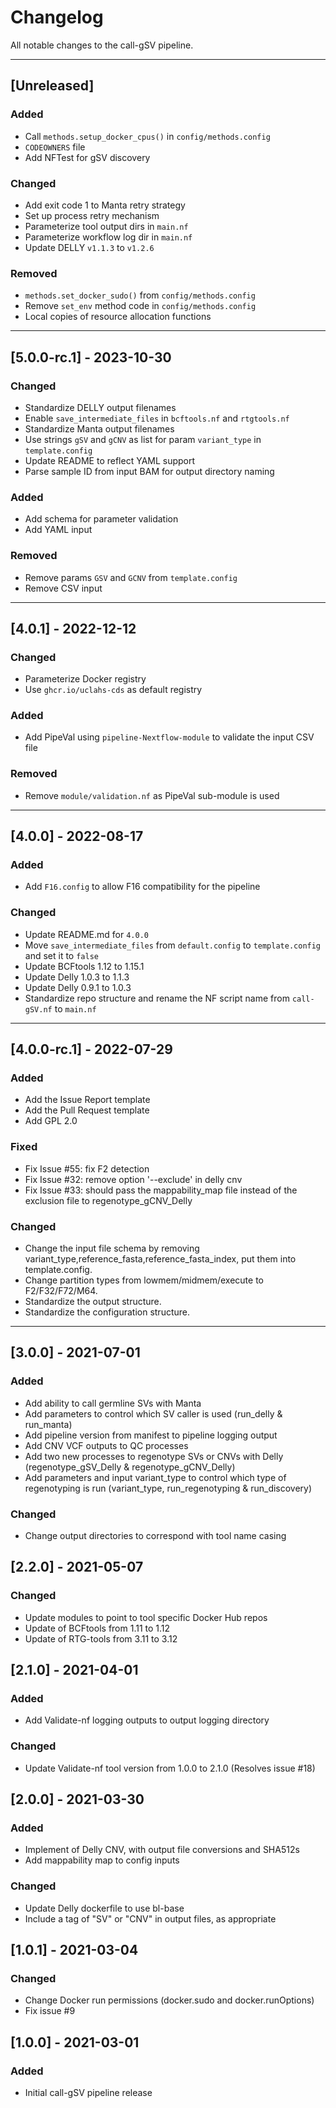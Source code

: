 # Changelog
All notable changes to the call-gSV pipeline.

---

## [Unreleased]
### Added
- Call `methods.setup_docker_cpus()` in `config/methods.config`
- `CODEOWNERS` file
- Add NFTest for gSV discovery

### Changed
- Add exit code 1 to Manta retry strategy
- Set up process retry mechanism
- Parameterize tool output dirs in `main.nf`
- Parameterize workflow log dir in `main.nf`
- Update DELLY `v1.1.3` to `v1.2.6`

### Removed
- `methods.set_docker_sudo()` from `config/methods.config`
- Remove `set_env` method code in `config/methods.config`
- Local copies of resource allocation functions

---

## [5.0.0-rc.1] - 2023-10-30
### Changed
- Standardize DELLY output filenames
- Enable `save_intermediate_files` in `bcftools.nf` and `rtgtools.nf`
- Standardize Manta output filenames
- Use strings `gSV` and `gCNV` as list for param `variant_type` in `template.config`
- Update README to reflect YAML support
- Parse sample ID from input BAM for output directory naming

### Added
- Add schema for parameter validation
- Add YAML input

### Removed
- Remove params `GSV` and `GCNV` from `template.config`
- Remove CSV input

---

## [4.0.1] - 2022-12-12
### Changed
- Parameterize Docker registry
- Use `ghcr.io/uclahs-cds` as default registry

### Added
- Add PipeVal using `pipeline-Nextflow-module` to validate the input CSV file

### Removed
- Remove `module/validation.nf` as PipeVal sub-module is used

---

## [4.0.0] - 2022-08-17
### Added
- Add `F16.config` to allow F16 compatibility for the pipeline

### Changed
- Update README.md for `4.0.0`
- Move `save_intermediate_files` from `default.config` to `template.config` and set it to `false`
- Update BCFtools 1.12 to 1.15.1
- Update Delly 1.0.3 to 1.1.3
- Update Delly 0.9.1 to 1.0.3
- Standardize repo structure and rename the NF script name from `call-gSV.nf` to `main.nf`

---

## [4.0.0-rc.1] - 2022-07-29
### Added
- Add the Issue Report template
- Add the Pull Request template
- Add GPL 2.0

### Fixed
- Fix Issue #55: fix F2 detection
- Fix Issue #32: remove option '--exclude' in delly cnv
- Fix Issue #33: should pass the mappability_map file instead of the exclusion file to regenotype_gCNV_Delly

### Changed
- Change the input file schema by removing variant_type,reference_fasta,reference_fasta_index, put them into template.config.
- Change partition types from lowmem/midmem/execute to F2/F32/F72/M64.
- Standardize the output structure.
- Standardize the configuration structure.

---

## [3.0.0] - 2021-07-01
### Added
- Add ability to call germline SVs with Manta
- Add parameters to control which SV caller is used (run_delly & run_manta)
- Add pipeline version from manifest to pipeline logging output
- Add CNV VCF outputs to QC processes
- Add two new processes to regenotype SVs or CNVs with Delly (regenotype_gSV_Delly & regenotype_gCNV_Delly)
- Add parameters and input variant_type to control which type of regenotyping is run (variant_type, run_regenotyping & run_discovery)

### Changed
- Change output directories to correspond with tool name casing

## [2.2.0] - 2021-05-07
### Changed
- Update modules to point to tool specific Docker Hub repos
- Update of BCFtools from 1.11 to 1.12
- Update of RTG-tools from 3.11 to 3.12

## [2.1.0] - 2021-04-01
### Added
- Add Validate-nf logging outputs to output logging directory

### Changed
- Update Validate-nf tool version from 1.0.0 to 2.1.0 (Resolves issue #18)

## [2.0.0] - 2021-03-30
### Added
- Implement of Delly CNV, with output file conversions and SHA512s
- Add mappability map to config inputs

### Changed
- Update Delly dockerfile to use bl-base
- Include a tag of "SV" or "CNV" in output files, as appropriate

## [1.0.1] - 2021-03-04
### Changed
- Change Docker run permissions (docker.sudo and docker.runOptions)
- Fix issue #9

## [1.0.0] - 2021-03-01
### Added
- Initial call-gSV pipeline release
